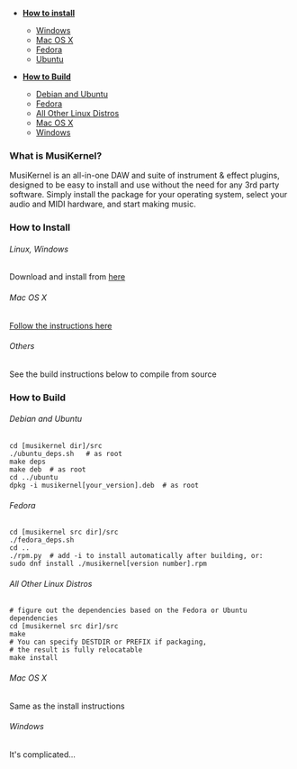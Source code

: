 - [**How to install**](#how-to-install)
    - [Windows](#windows)
    - [Mac OS X](#mac-os-x)
    - [Fedora](#fedora)
    - [Ubuntu](#ubuntu)

- [**How to Build**](#how-to-build)
    - [Debian and Ubuntu](#debian-and-ubuntu)
    - [Fedora](#fedora-1)
    - [All Other Linux Distros](#all-other-linux-distros)
    - [Mac OS X](#mac-os-x-1)
    - [Windows](#windows-1)


### What is MusiKernel?

MusiKernel is an all-in-one DAW and suite of instrument & effect plugins,
designed to be easy to install and use without the need for any 3rd party
software.  Simply install the package for your operating system, select your
audio and MIDI hardware, and start making music.

### How to Install

###### Linux, Windows

Download and install from [here](https://github.com/j3ffhubb/musikernel/releases/)

###### Mac OS X

[Follow the instructions here](https://github.com/j3ffhubb/homebrew-musikernel)

###### Others

See the build instructions below to compile from source

### How to Build

###### Debian and Ubuntu

```
cd [musikernel dir]/src
./ubuntu_deps.sh   # as root
make deps
make deb  # as root
cd ../ubuntu
dpkg -i musikernel[your_version].deb  # as root
```

###### Fedora

```
cd [musikernel src dir]/src
./fedora_deps.sh
cd ..
./rpm.py  # add -i to install automatically after building, or:
sudo dnf install ./musikernel[version number].rpm
```

###### All Other Linux Distros

```
# figure out the dependencies based on the Fedora or Ubuntu dependencies
cd [musikernel src dir]/src
make
# You can specify DESTDIR or PREFIX if packaging,
# the result is fully relocatable
make install
```

###### Mac OS X

Same as the install instructions

###### Windows

It's complicated...
